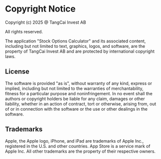 # Copyright Notice

Copyright (c) 2025 @ TangCai Invest AB

All rights reserved.

The application "Stock Options Calculator" and its associated content, including but not limited to text, graphics, logos, and software, are the property of TangCai Invest AB and are protected by international copyright laws.

## License

The software is provided "as is", without warranty of any kind, express or implied, including but not limited to the warranties of merchantability, fitness for a particular purpose and noninfringement. In no event shall the authors or copyright holders be liable for any claim, damages or other liability, whether in an action of contract, tort or otherwise, arising from, out of or in connection with the software or the use or other dealings in the software.

## Trademarks

Apple, the Apple logo, iPhone, and iPad are trademarks of Apple Inc., registered in the U.S. and other countries. App Store is a service mark of Apple Inc. All other trademarks are the property of their respective owners.
